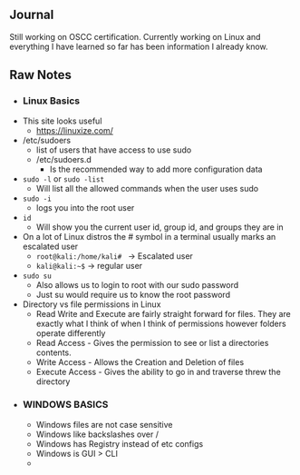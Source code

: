 ## Journal
Still working on OSCC certification. Currently working on Linux and everything I have learned so far has been information I already know. 

## Raw Notes
- ### Linux Basics
- This site looks useful
	- https://linuxize.com/
- /etc/sudoers 
	- list of users that have access to use sudo
	- /etc/sudoers.d 
		- Is the recommended way to add more configuration data
- ```sudo -l``` or ```sudo -list```
	- Will list all the allowed commands when the user uses sudo
- ```sudo -i``` 
	- logs you into the root user
- ```id``` 
	- Will show you the current user id, group id, and groups they are in
- On a lot of Linux distros the # symbol in a terminal usually marks an escalated user
	- ```root@kali:/home/kali# ``` -> Escalated user
	- ```kali@kali:~$``` -> regular user
- ```sudo su```
	- Also allows us to login to root with our sudo password
	- Just su would require us to know the root password
- Directory vs file permissions in Linux
	- Read Write and Execute are fairly straight forward for files. They are exactly what I think of when I think of permissions however folders operate differently
	- Read Access - Gives the permission to see or list a directories contents.
	- Write Access - Allows the Creation and Deletion of files
	- Execute Access - Gives the ability to go in and traverse threw the directory
- ### WINDOWS BASICS
	- Windows files are not case sensitive
	- Windows like backslashes over /
	- Windows has Registry instead of etc configs
	- Windows is GUI > CLI
	- 